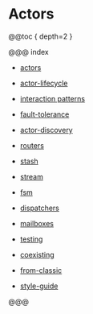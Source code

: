 # Actors

@@toc { depth=2 }

@@@ index

* [actors](actors.md)

* [actor-lifecycle](actor-lifecycle.md)
* [interaction patterns](interaction-patterns.md)
* [fault-tolerance](fault-tolerance.md)
* [actor-discovery](actor-discovery.md)
* [routers](routers.md)
* [stash](stash.md)
* [stream](stream.md)
* [fsm](fsm.md)
* [dispatchers](dispatchers.md)
* [mailboxes](mailboxes.md)
* [testing](testing.md)
* [coexisting](coexisting.md)
* [from-classic](from-classic.md)
* [style-guide](style-guide.md)

@@@
